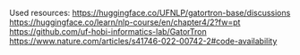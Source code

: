 Used resources:
https://huggingface.co/UFNLP/gatortron-base/discussions
https://huggingface.co/learn/nlp-course/en/chapter4/2?fw=pt
https://github.com/uf-hobi-informatics-lab/GatorTron
https://www.nature.com/articles/s41746-022-00742-2#code-availability
